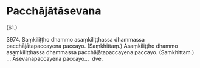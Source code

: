 

# Pacchājātāsevana







(61.)

3974\. Saṃkiliṭṭho dhammo asaṃkiliṭṭhassa dhammassa pacchājātapaccayena paccayo. (Saṃkhittaṃ.) Asaṃkiliṭṭho dhammo asaṃkiliṭṭhassa dhammassa pacchājātapaccayena paccayo. (Saṃkhittaṃ.) … Āsevanapaccayena paccayo…  dve.



